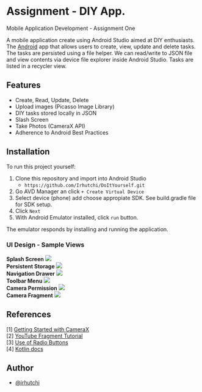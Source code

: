 # Assignment - DIY App.
Mobile Application Development - Assignment One

A mobile application create using Android Studio aimed at DIY enthusiasts. 
The [Android](https://developer.android.com/kotlin) app that allows users to
create, view, update and delete tasks. The tasks are persisted using a file helper. 
We can read/write to JSON file and view contents via device file explorer inside Android Studio.
Tasks are listed in a recycler view.

## Features

- Create, Read, Update, Delete
- Upload images (Picasso Image Library)
- DIY tasks stored locally in JSON
- Slash Screen
- Take Photos (CameraX API)
- Adherence to Android Best Practices

## Installation

To run this project yourself: <br>
1. Clone this repository and import into Android Studio <br> 
   - `https://github.com/Irhutchi/DoItYourself.git`
2. Go AVD Manager an click `+ Create Virtual Device`
3. Select device (phone) add choose appropiate SDK. See build.gradle file for SDK setup.
4. Click `Next`
5. With Android Emulator installed, click `run` button.

The emulator responds by installing and running the application.


### UI Design - Sample Views

**Splash Screen**
![](/app/src/images/splash_screen.PNG)
<br>
**Persistent Storage**
![](/app/src/images/json.png)
<br>
**Navigation Drawer**
![](/app/src/images/nav_drawer.png)
<br>
**Toolbar Menu**
![](/app/src/images/nav_menu.png)
<br>
**Camera Permission**
![](/app/src/images/camera_permissions.png)
<br>
**Camera Fragment**
![](/app/src/images/camera_fragment.png)


## References

[1] [Getting Started with CameraX](https://developer.android.com/codelabs/camerax-getting-started#0) <br>
[2] [YouTube Fragment Tutorial](https://youtu.be/6OlONE8Lb_4) <br>
[3] [Use of Radio Buttons](https://youtu.be/2LWKXXLuNrk) <br>
[4] [Kotlin docs](https://kotlinlang.org/docs/home.html) <br>

## Author
- [@irhutchi](https://github.com/Irhutchi)
